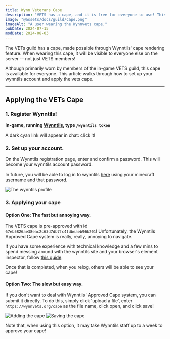 ```yaml
---
title: Wynn Veterans Cape
description: "VETS has a cape, and it is free for everyone to use! This article contains the instructions on how to apply it to your character."
image: "@assets/docs/guild/cape.png"
imageAlt: "A user wearing the Wynnvets cape."
pubDate: 2024-07-15
modDate: 2024-08-03
---
```


The VETs guild has a cape, made possible through Wynntils' cape rendering feature. When wearing this cape, it will be visible to everyone else on the server -- not just VETS members!

Although primarily worn by members of the in-game VETS guild, this cape is available for everyone. This article walks through how to set up your wynntils account and apply the vets cape.

---

## Applying the VETs Cape

### 1. Register Wynntils!

**In-game, running [Wynntils](https://wynntils.com/), type `/wynntils token`**

A dark cyan link will appear in chat: click it!

### 2. Set up your account.

On the Wynntils registration page, enter and confirm a password. This will become your wynntils account password.

In future, you will be able to log in to wynntils [here](https://account.wynntils.com/index.php) using your minecraft username and that password.

![The wynntils profile](/assets/guides/cape.png)

### 3. Applying your cape
#### Option One: The fast but annoying way.
The VETS cape is pre-approved with id `67eb5826ae38eac2c63d7db7fc4fdbeaeb96b201`! Unfortunately, the Wynntils Approved Cape system is really, really, annoying to navigate.

If you have some experience with technical knowledge and a few mins to spend messing around with the wynntils site and  your browser's element inspector, follow [this guide](https://imgur.com/a/f0lTvwz).

Once that is completed, when you relog, others will be able to see your cape!

#### Option Two: The slow but easy way.
If you don't want to deal with Wynntils' Approved Cape system, you can submit it directly. To do this, simply click 'upload a file', enter `https://wynnvets.org/cape` as the file name, click open, and click save!

![Adding the cape](/assets/guides/addcape.png)
![Saving the cape](/assets/guides/savecape.png)

Note that, when using this option, it may take Wynntils staff up to a week to approve your cape!